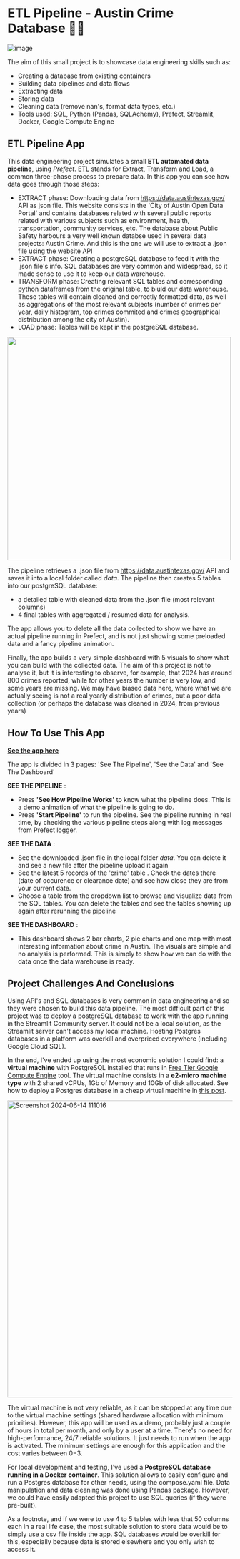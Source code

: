 # ETL Pipeline - Austin Crime Database 👮‍♂️

![image](https://github.com/sofiammatias/etl-pipeline-austin-crime/assets/114782592/867916a3-37a4-4884-b9a3-899b37699b86)

The aim of this small project is to showcase data engineering skills such as:

- Creating a database from existing containers
- Building data pipelines and data flows
- Extracting data
- Storing data
- Cleaning data (remove nan's, format data types, etc.)
- Tools used: SQL, Python (Pandas, SQLAchemy), Prefect, Streamlit, Docker, Google Compute Engine

## ETL Pipeline App

This data engineering project simulates a small **ETL automated data pipeline**, using *Prefect*. [ETL](https://en.wikipedia.org/wiki/Extract,_transform,_load) stands for Extract, Transform and Load, a common three-phase process to prepare data. In this app you can see how data goes through those steps:

- EXTRACT phase: Downloading data from https://data.austintexas.gov/ API as json file. This website consists in the 'City of Austin Open Data Portal' and contains databases related with several public reports related with various subjects such as environment, health, transportation, community services, etc. The database about Public Safety harbours a very well known databse used in several data projects: Austin Crime. And this is the one we will use to extract a .json file using the website API
 - EXTRACT phase: Creating a postgreSQL database to feed it with the .json file's info. SQL databases are very common and widespread, so it made sense to use it to keep our data warehouse.
 - TRANSFORM phase: Creating relevant SQL tables and corresponding python dataframes from the original table, to biuld our data warehouse. These tables will contain cleaned and correctly formatted data, as well as aggregations of the most relevant subjects (number of crimes per year, daily histogram, top crimes commited and crimes geographical distribution among the city of Austin). 
 - LOAD phase: Tables will be kept in the postgreSQL database.

<img src = "https://github.com/sofiammatias/etl-pipeline-austin-crime/assets/114782592/b348c309-1fd3-4933-9562-09c802125a55" width="500" />


The pipeline retrieves a .json file from https://data.austintexas.gov/ API and saves it into a local folder called *data*. The pipeline then creates 5 tables into our postgreSQL database: 
- a detailed table with cleaned data from the .json file (most relevant columns)
- 4 final tables with aggregated / resumed data for analysis. 

The app allows you to delete all the data collected to show we have an actual pipeline running in Prefect, and is not just showing some preloaded data and a fancy pipeline animation. 

Finally, the app builds a very simple dashboard with 5 visuals to show what you can build with the collected data. The aim of this project is not to analyse it, but it is interesting to observe, for example, that 2024 has around 800 crimes reported, while for other years the number is very low, and some years are missing. We may have biased data here, where what we are actually seeing is not a real yearly distribution of crimes, but a poor data collection (or perhaps the database was cleaned in 2024, from previous years)

## How To Use This App

[**See the app here**](https://etl-pipeline-austin-crime.streamlit.app/)

The app is divided in 3 pages: 'See The Pipeline', 'See the Data' and 'See The Dashboard'

**SEE THE PIPELINE** :
- Press **'See How Pipeline Works'** to know what the pipeline does. This is a demo animation of what the pipeline is going to do. 
- Press **'Start Pipeline'** to run the pipeline. See the pipeline running in real time, by checking the various pipeline steps along with log messages from Prefect logger.

**SEE THE DATA** :
- See the downloaded .json file in the local folder *data*. You can delete it and see a new file after the pipeline upload it again
- See the latest 5 records of the 'crime' table . Check the dates there (date of occurence or clearance date) and see how close they are from your current date.
- Choose a table from the dropdown list to browse and visualize data from the SQL tables. You can delete the tables and see the tables showing up again after rerunning the pipeline

**SEE THE DASHBOARD** :
- This dashboard shows 2 bar charts, 2 pie charts and one map with most interesting information about crime in Austin. The visuals are simple and no analysis is performed. This is simply to show how we can do with the data once the data warehouse is ready.

## Project Challenges And Conclusions

Using API's and SQL databases is very common in data engineering and so they were chosen to build this data pipeline. The most difficult part of this project was to deploy a postgreSQL database to work with the app running in the Streamlit Community server. It could not be a local solution, as the Streamlit server can't access my local machine. Hosting Postgres databases in a platform was overkill and overpriced everywhere (including Google Cloud SQL). 

In the end, I've ended up using the most economic solution I could find: a **virtual machine** with PostgreSQL installed that runs in [Free Tier Google Compute Engine](https://cloud.google.com/free/docs/free-cloud-features#compute) tool. The virtual machine consists in a **e2-micro machine type** with 2 shared vCPUs, 1Gb of Memory and 10Gb of disk allocated. See how to deploy a Postgres database in a cheap virtual machine in [this post](https://joncloudgeek.com/blog/deploy-postgres-container-to-compute-engine/). 

<img width="665" alt="Screenshot 2024-06-14 111016" src="https://github.com/sofiammatias/etl-pipeline-austin-crime/assets/114782592/a50195c0-1ad3-48f8-bf13-fe48f3d42e6d">


The virtual machine is not very reliable, as it can be stopped at any time due to the virtual machine settings (shared hardware allocation with minimum priorities). However, this app will be used as a demo, probably just a couple of hours in total per month, and only by a user at a time. There's no need for high-performance, 24/7 reliable solutions. It just needs to run when the app is activated. The minimum settings are enough for this application and the cost varies between 0$-3$.

For local development and testing, I've used a **PostgreSQL database running in a Docker container**. This solution allows to easily configure and run a Postgres database for other needs, using the compose.yaml file. Data manipulation and data cleaning was done using Pandas package. However, we could have easily adapted this project to use SQL queries (if they were pre-built).

As a footnote, and if we were to use 4 to 5 tables with less that 50 columns each in a real life case, the most suitable solution to store data would be to simply use a csv file inside the app. SQL databases would be overkill for this, especially because data is stored elsewhere and you only wish to access it.

